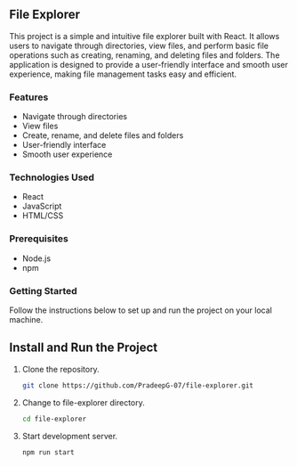 ## **File Explorer**

This project is a simple and intuitive file explorer built with React. It allows users to navigate through directories, view files, and perform basic file operations such as creating, renaming, and deleting files and folders. The application is designed to provide a user-friendly interface and smooth user experience, making file management tasks easy and efficient.

### Features

-   Navigate through directories
-   View files
-   Create, rename, and delete files and folders
-   User-friendly interface
-   Smooth user experience

### Technologies Used

-   React
-   JavaScript
-   HTML/CSS

### Prerequisites

-   Node.js
-   npm

### Getting Started

Follow the instructions below to set up and run the project on your local machine.

## Install and Run the Project

1. Clone the repository.
    ```bash
    git clone https://github.com/PradeepG-07/file-explorer.git
    ```
2. Change to file-explorer directory.
    ```bash
    cd file-explorer
    ```
3. Start development server.
    ```bash
    npm run start
    ```


